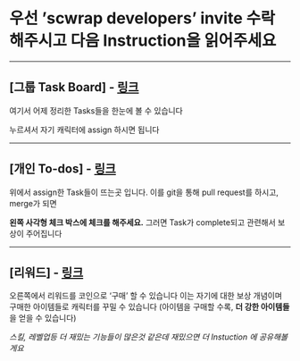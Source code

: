 # 우선 ’scwrap developers’ invite 수락 해주시고 다음 Instruction을 읽어주세요

---

## [그룹 Task Board] - [링크](https://habitica.com/group-plans/ae667da2-539b-42a6-aeb6-caf9abcb474c/task-information)

여기서 어제 정리한 Tasks들을 한눈에 볼 수 있습니다

누르셔서 자기 캐릭터에 assign 하시면 됩니다

---


## [개인 To-dos] - [링크](https://habitica.com/)

 위에서 assign한 Task들이 뜨는곳 입니다.
 이를 git을 통해 pull request를 하시고, merge가 되면

**왼쪽 사각형 체크 박스에 체크를 해주세요.**
그러면 Task가 complete되고 관련해서 보상이 주어집니다

---


## [리워드] - [링크](https://habitica.com/)

오른쪽에서 리워드를 코인으로 ‘구매’ 할 수 있습니다
이는 자기에 대한 보상 개념이며 구매한 아이템들로 캐릭터를 꾸밀 수 있습니다
(아이템을 구매할 수록, **더 강한 아이템들**을 얻을 수 있습니다)




*스킬, 레벨업등 더 재밌는 기능들이 많은것 같은데 재밌으면 더 Instuction 에 공유해볼게요*
